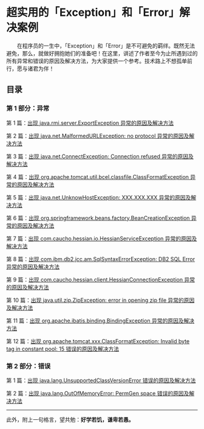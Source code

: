 # 超实用的「Exception」和「Error」解决案例

　　在程序员的一生中，「Exception」和「Error」是不可避免的羁绊。既然无法避免，那么，就做好拥抱她们的准备吧！在这里，讲述了作者至今为止所遇到过的所有异常和错误的原因及解决方法，为大家提供一个参考。技术路上不想孤单前行，愿与诸君为伴！
  

## 目录 

### 第 1 部分：异常



第 1 篇：[出现 java.rmi.server.ExportException 异常的原因及解决方法](https://github.com/guobinhit/SolutionCase-Exception-and-Error/blob/master/solution-cases/export-exception.md)

第 2 篇：[出现 java.net.MalformedURLException: no protocol 异常的原因及解决方法](https://github.com/guobinhit/SolutionCase-Exception-and-Error/blob/master/solution-cases/malformed-url-exception.md)

第 3 篇：[出现 java.net.ConnectException: Connection refused 异常的原因及解决方法](https://github.com/guobinhit/SolutionCase-Exception-and-Error/blob/master/solution-cases/connect-exception.md)

第 4 篇：[出现 org.apache.tomcat.util.bcel.classfile.ClassFormatException 异常的原因及解决方法](https://github.com/guobinhit/SolutionCase-Exception-and-Error/blob/master/solution-cases/class-format-exception.md)

第 5 篇：[出现 java.net.UnknowHostException: XXX.XXX.XXX 异常的原因及解决方法](https://github.com/guobinhit/SolutionCase-Exception-and-Error/blob/master/solution-cases/unknow-host-exception.md)

第 6 篇：[出现 org.springframework.beans.factory.BeanCreationException 异常的原因及解决方法](https://github.com/guobinhit/SolutionCase-Exception-and-Error/blob/master/solution-cases/bean-creation-exception.md)

第 7 篇：[出现 com.caucho.hessian.io.HessianServiceException 异常的原因及解决方法](https://github.com/guobinhit/SolutionCase-Exception-and-Error/blob/master/solution-cases/hessian-service-exception.md)

第 8 篇：[出现 com.ibm.db2.jcc.am.SqlSyntaxErrorException: DB2 SQL Error 异常的原因及解决方法](https://github.com/guobinhit/SolutionCase-Exception-and-Error/blob/master/solution-cases/sql-syntax-error-exception.md)

第 9 篇：[出现 com.caucho.hessian.client.HessianConnectionException 异常的原因及解决方法](https://github.com/guobinhit/SolutionCase-Exception-and-Error/blob/master/solution-cases/hessian-connection-exception.md)

第 10 篇：[出现 java.util.zip.ZipException: error in opening zip file 异常的原因及解决方法](https://github.com/guobinhit/SolutionCase-Exception-and-Error/blob/master/solution-cases/zip-exception.md)

第 11 篇：[出现 org.apache.ibatis.binding.BindingException 异常的原因及解决方法](https://github.com/guobinhit/solutioncase-throwable/blob/master/solution-cases/binding-exception.md)

第 12 篇：[出现 org.apache.tomcat.xxx.ClassFormatException: Invalid byte tag in constant pool: 15 错误的原因及解决方法](https://github.com/guobinhit/solutioncase-throwable/blob/master/solution-cases/class-format-exception2.md)


### 第 2 部分：错误

第 1 篇：[出现 java.lang.UnsupportedClassVersionError 错误的原因及解决方法](https://github.com/guobinhit/SolutionCase-Exception-and-Error/blob/master/solution-cases/class-version-error.md)

第 2 篇：[出现 java.lang.OutOfMemoryError: PermGen space 错误的原因及解决方法](https://github.com/guobinhit/SolutionCase-Exception-and-Error/blob/master/solution-cases/out-of-memory-error.md)













----------

此外，附上一句格言，望共勉：**好学若饥，谦卑若愚。**






